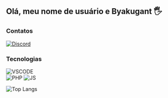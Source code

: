 ## Olá, meu nome de usuário e Byakugant 🖐

### Contatos
[![Discord](https://img.shields.io/badge/Discord-7289DA?style=for-the-badge&logo=discord&logoColor=white)](https://discord.com/invite/PMHPwmEF)

<!-- ![Anurag's GitHub stats](https://github-readme-stats.vercel.app/api?username=Byakugantgg&show_icons=true&bg_color=00000000&locale=pt-br) -->
### Tecnologias	
![VSCODE](https://img.shields.io/badge/Visual_Studio_Code-0078D4?style=for-the-badge&logo=visual%20studio%20code&logoColor=white)
<br>
![PHP](https://img.shields.io/badge/PHP-777BB4?style=for-the-badge&logo=php&logoColor=white)
![JS](https://img.shields.io/badge/JavaScript-F7DF1E?style=for-the-badge&logo=javascript&logoColor=black)

![Top Langs](https://github-readme-stats.vercel.app/api/top-langs/?username=Byakugantgg&locale=pt-br)




